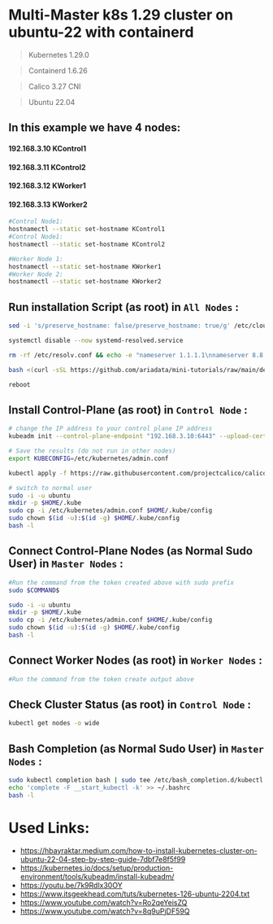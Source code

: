 # Multi-Master k8s 1.29 cluster on ubuntu-22 with containerd

> Kubernetes 1.29.0

> Containerd 1.6.26

> Calico 3.27 CNI

>Ubuntu 22.04

## In this example we have 4 nodes:

#### 192.168.3.10 KControl1
#### 192.168.3.11 KControl2
#### 192.168.3.12 KWorker1
#### 192.168.3.13 KWorker2

```bash
#Control Node1:
hostnamectl --static set-hostname KControl1
#Control Node1:
hostnamectl --static set-hostname KControl2

#Worker Node 1:
hostnamectl --static set-hostname KWorker1
#Worker Node 2:
hostnamectl --static set-hostname KWorker2
```

## Run installation Script (as root) in `All Nodes` :
```bash
sed -i 's/preserve_hostname: false/preserve_hostname: true/g' /etc/cloud/cloud.cfg

systemctl disable --now systemd-resolved.service

rm -rf /etc/resolv.conf && echo -e "nameserver 1.1.1.1\nnameserver 8.8.4.4\n" | tee /etc/resolv.conf

bash <(curl -sSL https://github.com/ariadata/mini-tutorials/raw/main/devops/kubernetes/1.29/k8s-ubuntu22-root.sh)

reboot
```

## Install Control-Plane (as root) in `Control Node` :
```bash
# change the IP address to your control plane IP address
kubeadm init --control-plane-endpoint "192.168.3.10:6443" --upload-certs --kubernetes-version 1.29.0 --pod-network-cidr=10.10.0.0/16

# Save the results (do not run in other nodes)
export KUBECONFIG=/etc/kubernetes/admin.conf

kubectl apply -f https://raw.githubusercontent.com/projectcalico/calico/v3.27.0/manifests/calico.yaml

# switch to normal user
sudo -i -u ubuntu
mkdir -p $HOME/.kube
sudo cp -i /etc/kubernetes/admin.conf $HOME/.kube/config
sudo chown $(id -u):$(id -g) $HOME/.kube/config
bash -l
```
## Connect Control-Plane Nodes (as Normal Sudo User) in `Master Nodes` :
```bash
#Run the command from the token created above with sudo prefix
sudo $COMMAND$

sudo -i -u ubuntu
mkdir -p $HOME/.kube
sudo cp -i /etc/kubernetes/admin.conf $HOME/.kube/config
sudo chown $(id -u):$(id -g) $HOME/.kube/config
bash -l
```

## Connect Worker Nodes (as root) in `Worker Nodes` :
```bash
#Run the command from the token create output above
```

## Check Cluster Status (as root) in `Control Node` :
```bash
kubectl get nodes -o wide
```

## Bash Completion (as Normal Sudo User) in `Master Nodes` :
```bash
sudo kubectl completion bash | sudo tee /etc/bash_completion.d/kubectl > /dev/null
echo 'complete -F __start_kubectl -k' >> ~/.bashrc
bash -l
```


# Used Links:
- https://hbayraktar.medium.com/how-to-install-kubernetes-cluster-on-ubuntu-22-04-step-by-step-guide-7dbf7e8f5f99
- https://kubernetes.io/docs/setup/production-environment/tools/kubeadm/install-kubeadm/
- https://youtu.be/7k9Rdlx30OY
- https://www.itsgeekhead.com/tuts/kubernetes-126-ubuntu-2204.txt
- https://www.youtube.com/watch?v=Ro2qeYeisZQ
- https://www.youtube.com/watch?v=8q9uPjDF59Q
